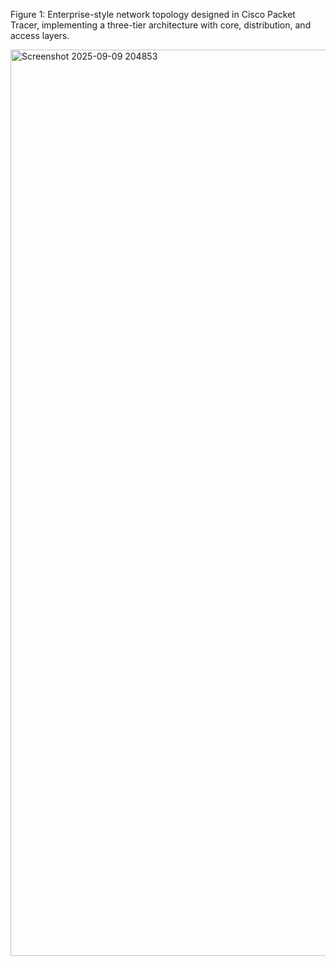 Figure 1: Enterprise-style network topology designed in Cisco Packet Tracer, implementing a three-tier architecture with core, distribution, and access layers.

<img width="1651" height="1450" alt="Screenshot 2025-09-09 204853" src="https://github.com/user-attachments/assets/8bed9563-9858-43d2-b67c-6d7ea4d2914c" />
